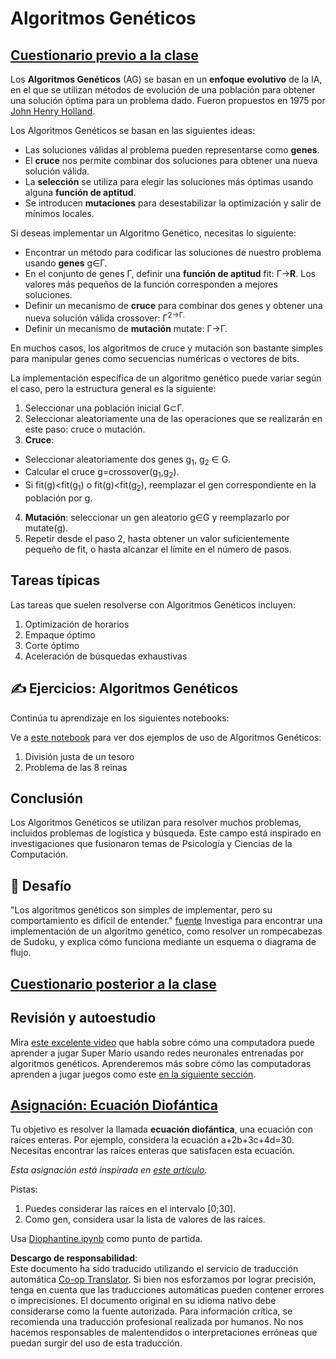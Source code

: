 <!--
CO_OP_TRANSLATOR_METADATA:
{
  "original_hash": "893aa368cb485da704b466a0f3775587",
  "translation_date": "2025-08-24T09:20:04+00:00",
  "source_file": "lessons/6-Other/21-GeneticAlgorithms/README.md",
  "language_code": "es"
}
-->
# Algoritmos Genéticos

## [Cuestionario previo a la clase](https://red-field-0a6ddfd03.1.azurestaticapps.net/quiz/121)

Los **Algoritmos Genéticos** (AG) se basan en un **enfoque evolutivo** de la IA, en el que se utilizan métodos de evolución de una población para obtener una solución óptima para un problema dado. Fueron propuestos en 1975 por [John Henry Holland](https://wikipedia.org/wiki/John_Henry_Holland).

Los Algoritmos Genéticos se basan en las siguientes ideas:

* Las soluciones válidas al problema pueden representarse como **genes**.
* El **cruce** nos permite combinar dos soluciones para obtener una nueva solución válida.
* La **selección** se utiliza para elegir las soluciones más óptimas usando alguna **función de aptitud**.
* Se introducen **mutaciones** para desestabilizar la optimización y salir de mínimos locales.

Si deseas implementar un Algoritmo Genético, necesitas lo siguiente:

 * Encontrar un método para codificar las soluciones de nuestro problema usando **genes** g∈Γ.
 * En el conjunto de genes Γ, definir una **función de aptitud** fit: Γ→**R**. Los valores más pequeños de la función corresponden a mejores soluciones.
 * Definir un mecanismo de **cruce** para combinar dos genes y obtener una nueva solución válida crossover: Γ<sup>2</sub>→Γ.
 * Definir un mecanismo de **mutación** mutate: Γ→Γ.

En muchos casos, los algoritmos de cruce y mutación son bastante simples para manipular genes como secuencias numéricas o vectores de bits.

La implementación específica de un algoritmo genético puede variar según el caso, pero la estructura general es la siguiente:

1. Seleccionar una población inicial G⊂Γ.
2. Seleccionar aleatoriamente una de las operaciones que se realizarán en este paso: cruce o mutación.
3. **Cruce**:
  * Seleccionar aleatoriamente dos genes g<sub>1</sub>, g<sub>2</sub> ∈ G.
  * Calcular el cruce g=crossover(g<sub>1</sub>,g<sub>2</sub>).
  * Si fit(g)<fit(g<sub>1</sub>) o fit(g)<fit(g<sub>2</sub>), reemplazar el gen correspondiente en la población por g.
4. **Mutación**: seleccionar un gen aleatorio g∈G y reemplazarlo por mutate(g).
5. Repetir desde el paso 2, hasta obtener un valor suficientemente pequeño de fit, o hasta alcanzar el límite en el número de pasos.

## Tareas típicas

Las tareas que suelen resolverse con Algoritmos Genéticos incluyen:

1. Optimización de horarios
1. Empaque óptimo
1. Corte óptimo
1. Aceleración de búsquedas exhaustivas

## ✍️ Ejercicios: Algoritmos Genéticos

Continúa tu aprendizaje en los siguientes notebooks:

Ve a [este notebook](../../../../../lessons/6-Other/21-GeneticAlgorithms/Genetic.ipynb) para ver dos ejemplos de uso de Algoritmos Genéticos:

1. División justa de un tesoro
1. Problema de las 8 reinas

## Conclusión

Los Algoritmos Genéticos se utilizan para resolver muchos problemas, incluidos problemas de logística y búsqueda. Este campo está inspirado en investigaciones que fusionaron temas de Psicología y Ciencias de la Computación.

## 🚀 Desafío

"Los algoritmos genéticos son simples de implementar, pero su comportamiento es difícil de entender." [fuente](https://wikipedia.org/wiki/Genetic_algorithm) Investiga para encontrar una implementación de un algoritmo genético, como resolver un rompecabezas de Sudoku, y explica cómo funciona mediante un esquema o diagrama de flujo.

## [Cuestionario posterior a la clase](https://red-field-0a6ddfd03.1.azurestaticapps.net/quiz/221)

## Revisión y autoestudio

Mira [este excelente video](https://www.youtube.com/watch?v=qv6UVOQ0F44) que habla sobre cómo una computadora puede aprender a jugar Super Mario usando redes neuronales entrenadas por algoritmos genéticos. Aprenderemos más sobre cómo las computadoras aprenden a jugar juegos como este [en la siguiente sección](../22-DeepRL/README.md).

## [Asignación: Ecuación Diofántica](../../../../../lessons/6-Other/21-GeneticAlgorithms/Diophantine.ipynb)

Tu objetivo es resolver la llamada **ecuación diofántica**, una ecuación con raíces enteras. Por ejemplo, considera la ecuación a+2b+3c+4d=30. Necesitas encontrar las raíces enteras que satisfacen esta ecuación.

*Esta asignación está inspirada en [este artículo](https://habr.com/post/128704/).*

Pistas:

1. Puedes considerar las raíces en el intervalo [0;30].
1. Como gen, considera usar la lista de valores de las raíces.

Usa [Diophantine.ipynb](../../../../../lessons/6-Other/21-GeneticAlgorithms/Diophantine.ipynb) como punto de partida.

**Descargo de responsabilidad**:  
Este documento ha sido traducido utilizando el servicio de traducción automática [Co-op Translator](https://github.com/Azure/co-op-translator). Si bien nos esforzamos por lograr precisión, tenga en cuenta que las traducciones automáticas pueden contener errores o imprecisiones. El documento original en su idioma nativo debe considerarse como la fuente autorizada. Para información crítica, se recomienda una traducción profesional realizada por humanos. No nos hacemos responsables de malentendidos o interpretaciones erróneas que puedan surgir del uso de esta traducción.